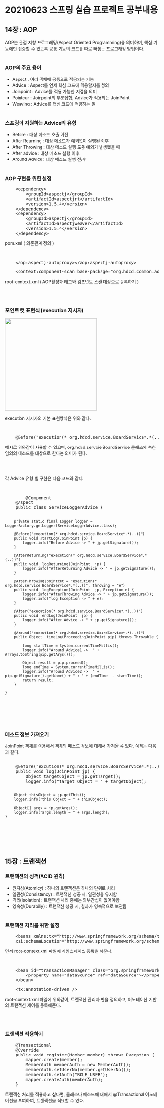 <h1> 20210623 스프링 실습 프로젝트 공부내용 </h1>


<h2>14장 : AOP </h2>

AOP는  관점 지향 프로그래밍(Aspect Oriented Programming)을 의미하며, 핵심 기능에만 집중할 수 있도록 공통 기능의 코드를 따로 빼놓는 프로그래밍 방법이다.<br><br>

<h3> AOP의 주요 용어 </h3>

- Aspect : 여러 객체에 공통으로 적용되는 기능
- Advice : Aspect를 언제 핵심 코드에 적용할지를 정의
- Joinpoint : Advice를 적용 가능한 지점을 의미
- Pointcur : Joinpoint의 부분집합, Advice가 적용되는 JoinPoint 
- Weaving : Advice를  핵심 코드에 적용하는 일 <br><br>

<h3> 스프링이 지원하는 Advice의 유형 </h3>

- Before : 대상 메소드 호출 이전
- After Reurning : 대상 메소드가 예외없이 실행된 이후
- After Throwing : 대상  메소드 실행 도중 예외가 발생했을 때
- After advice : 대상 메소드 실행 이후
- Around Advice : 대상 메소드 실행 전/후  <br><br>


<h3> AOP 구현을 위한 설정 </h3>
<pre>
    &lt;dependency&gt;
        &lt;groupId&gt;aspectj&lt;/groupId&gt;
        &lt;artifactId&gt;aspectjrt&lt;/artifactId&gt;
        &lt;version&gt;1.5.4&lt;/version&gt;
    &lt;/dependency&gt;
    &lt;dependency&gt;
        &lt;groupId&gt;aspectj&lt;/groupId&gt;
        &lt;artifactId&gt;aspectjweaver&lt;/artifactId&gt;
        &lt;version&gt;1.5.4&lt;/version&gt;
    &lt;/dependency&gt;
</pre>
<p> pom.xml ( 의존관계 정의 ) </p> <br>
<pre>
    &lt;aop:aspectj-autoproxy&gt;&lt;/aop:aspectj-autoproxy&gt;
</pre>
<pre>
    &lt;context:component-scan base-package=&quot;org.hdcd.common.aop&quot;&gt;&lt;/context:component-scan&gt;
</pre>
<p>root-context.xml ( AOP활성화 태그와 컴포넌트 스캔 대상으로 등록하기 ) </p><br><br>


<h3> 포인트 컷 표현식 (execution 지시자) </h3>

<img src="https://user-images.githubusercontent.com/61536109/123069162-7f67a000-d44d-11eb-8fae-a49568d54e9c.png" height="300px" /> <br>
<p>execution 지시자의 기본 표현방식은 위와 같다.</p><br>

<pre>
    @Before(&quot;execution(* org.hdcd.service.BoardService*.*(..))&quot;)
</pre>
<p>예시로 위와같이 사용할 수 있으며, org.hdcd.servcie.BoardService 클래스에 속한 임의의 메소드를 대상으로 한다는 의미가 된다.</p><br><br>

<p>각 Advice 유형 별 구현은 다음 코드와 같다. </p><br>
<pre>
    	@Component
	@Aspect
	public class ServiceLoggerAdvice {

		private static final Logger logger = LoggerFactory.getLogger(ServiceLoggerAdvice.class);

		@Before("execution(* org.hdcd.service.BoardService*.*(..))")
		public void startLog(JoinPoint jp) {
			logger.info("Before Advice -> " + jp.getSignature());
		}

		@AfterReturning("execution(* org.hdcd.service.BoardService*.*(..))")
		public void  logReturning(JoinPoint  jp) {
			logger.info("AfterReturning Advice -> " + jp.getSignature());
		}

		@AfterThrowing(pointcut = "execution(* org.hdcd.service.BoardService*.*(..))", throwing = "e")
		public void  logException(JoinPoint  jp, Exception e) {
			logger.info("AfterThrowing Advice -> " + jp.getSignature());
			logger.info("log Exception -> " + e);
		}

		@After("execution(* org.hdcd.service.BoardService*.*(..))")
		public void  endLog(JoinPoint  jp) {
			logger.info("After Advice -> " + jp.getSignature());
		}

		@Around("execution(* org.hdcd.service.BoardService*.*(..))")
		public Object  timeLog(ProceedingJoinPoint pip) throws Throwable {

			long startTime = System.currentTimeMillis();
			logger.info("Around Advice1 ->  " + Arrays.toString(pip.getArgs()));

			Object result = pip.proceed();
			long endTime = System.currentTimeMillis();
			logger.info("Around Advice2 ->  " + pip.getSignature().getName() + " : " + (endTime  - startTime));
			return result;
		}

	}
</pre> <br><br>

<h3> 메소드 정보 가져오기 </h3>
<p> JoinPoint 객체를 이용해서 객체의 메소드 정보에 대해서 가져올 수 있다. 예제는 다음과 같다. </p>
<pre>  
    @Before("excution(* org.hdcd.service.BoardService*.*(..))")
	public void log(JoinPoint jp) {
		Object targetObject = jp.getTarget();
		logger.info("target Object = " + targetObject);
		
		Object thisObject = jp.getThis();
		logger.info("this Object = " + thisObject);
		
		Object[] args = jp.getArgs();
		logger.info("args.length = " + args.length);
	}
</pre> <br><br>

<h2> 15장 : 트랜잭션 </h2>
<h3> 트랜잭션의 성격(ACID 원칙) </h3>

- 원자성(Atomicy) : 하나의 트랜잭션은 하나의 단위로 처리
- 일관성(Consistency) : 트랜잭션 성공 시, 일관성을 유지함
- 격리(Isolation) : 트랜잭션 처리 중에는 외부간섭이 없어야함
- 영속성(Durabiliy) : 트랜잭션 성공 시, 결과가 영속적으로 보관됨
<br><br>

<h3>트랜잭션 처리를 위한 설정</h3>
<pre>
    &lt;beans xmlns:tx=&quot;http://www.springframework.org/schema/tx&quot;
	xsi:schemaLocation=&quot;http://www.springframework.org/schema/tx http://www.springframework.org/schema/tx/spring-tx-4.1.xsd&quot;&gt;
</pre>
<p> 먼저 root-context.xml 파일에 네임스페이스 등록을 해준다. </p> <br>

<pre>
    &lt;bean id=&quot;transactionManager&quot; class=&quot;org.springframework.jdbc.datasource.DataSourceTransactionManager&quot;&gt;
		&lt;property name=&quot;dataSource&quot; ref=&quot;dataSource&quot;&gt;&lt;/property&gt;
	&lt;/bean&gt;
</pre>
<pre>
    &lt;tx:annotation-driven /&gt;
</pre>
<p> root-context.xml 파일에 위와같이, 트랜잭션 관리자 빈을 정의하고, 어노테이션 기반의 트랜잭션 제어를 등록해준다. </p> <br><br>

<h3> 트랜잭션 적용하기 </h3>
<pre>
    @Transactional
	@Override
	public void register(Member member) throws Exception {
		mapper.create(member);
		MemberAuth memberAuth = new MemberAuth();
		memberAuth.setUserNo(member.getUserNo());
		memberAuth.setAuth("ROLE_USER");
		mapper.createAuth(memberAuth);
	}
</pre>
<p>트랜잭션 처리를 적용하고 싶다면, 클래스나 메소드에 대해서 @Transactional 어노테이션을 부여하여, 트랜잭션을 적요할 수 있다.</p>